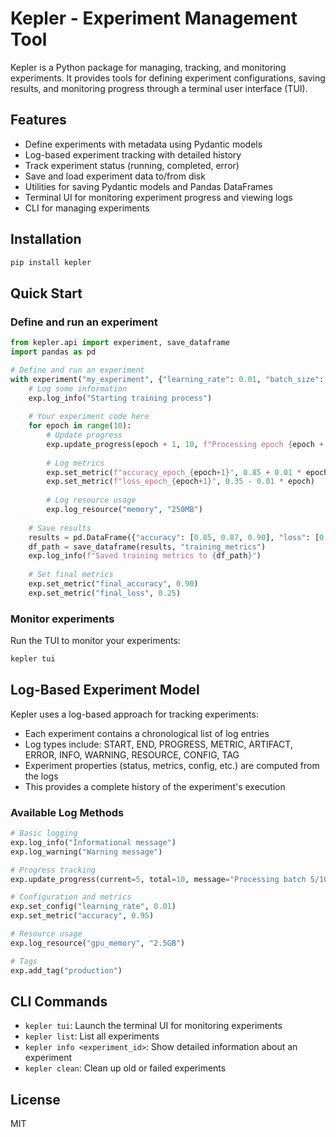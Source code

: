 # Kepler - Experiment Management Tool

Kepler is a Python package for managing, tracking, and monitoring experiments. It provides tools for defining experiment configurations, saving results, and monitoring progress through a terminal user interface (TUI).

## Features

- Define experiments with metadata using Pydantic models
- Log-based experiment tracking with detailed history
- Track experiment status (running, completed, error)
- Save and load experiment data to/from disk
- Utilities for saving Pydantic models and Pandas DataFrames
- Terminal UI for monitoring experiment progress and viewing logs
- CLI for managing experiments

## Installation

```bash
pip install kepler
```

## Quick Start

### Define and run an experiment

```python
from kepler.api import experiment, save_dataframe
import pandas as pd

# Define and run an experiment
with experiment("my_experiment", {"learning_rate": 0.01, "batch_size": 32}) as exp:
    # Log some information
    exp.log_info("Starting training process")
    
    # Your experiment code here
    for epoch in range(10):
        # Update progress
        exp.update_progress(epoch + 1, 10, f"Processing epoch {epoch + 1}/10")
        
        # Log metrics
        exp.set_metric(f"accuracy_epoch_{epoch+1}", 0.85 + 0.01 * epoch)
        exp.set_metric(f"loss_epoch_{epoch+1}", 0.35 - 0.01 * epoch)
        
        # Log resource usage
        exp.log_resource("memory", "250MB")
    
    # Save results
    results = pd.DataFrame({"accuracy": [0.85, 0.87, 0.90], "loss": [0.35, 0.30, 0.25]})
    df_path = save_dataframe(results, "training_metrics")
    exp.log_info(f"Saved training metrics to {df_path}")
    
    # Set final metrics
    exp.set_metric("final_accuracy", 0.90)
    exp.set_metric("final_loss", 0.25)
```

### Monitor experiments

Run the TUI to monitor your experiments:

```bash
kepler tui
```

## Log-Based Experiment Model

Kepler uses a log-based approach for tracking experiments:

- Each experiment contains a chronological list of log entries
- Log types include: START, END, PROGRESS, METRIC, ARTIFACT, ERROR, INFO, WARNING, RESOURCE, CONFIG, TAG
- Experiment properties (status, metrics, config, etc.) are computed from the logs
- This provides a complete history of the experiment's execution

### Available Log Methods

```python
# Basic logging
exp.log_info("Informational message")
exp.log_warning("Warning message")

# Progress tracking
exp.update_progress(current=5, total=10, message="Processing batch 5/10")

# Configuration and metrics
exp.set_config("learning_rate", 0.01)
exp.set_metric("accuracy", 0.95)

# Resource usage
exp.log_resource("gpu_memory", "2.5GB")

# Tags
exp.add_tag("production")
```

## CLI Commands

- `kepler tui`: Launch the terminal UI for monitoring experiments
- `kepler list`: List all experiments
- `kepler info <experiment_id>`: Show detailed information about an experiment
- `kepler clean`: Clean up old or failed experiments

## License

MIT